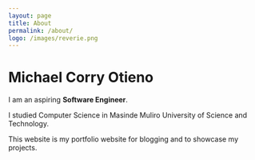 ```yaml
---
layout: page
title: About
permalink: /about/
logo: /images/reverie.png
---
```

<script>
    const btn = document.getElementById('btn');
        btn.addEventListener('click', function () {
            var element = document.body;
            for (var i = 0; i < element.length; i++) {
                element.classList.toggle("dark");
            }
        })
</script>
# Michael Corry Otieno

I am an aspiring **Software Engineer**.

I studied Computer Science in Masinde Muliro University of Science and Technology.

This website is my portfolio website for blogging and to showcase my projects.
